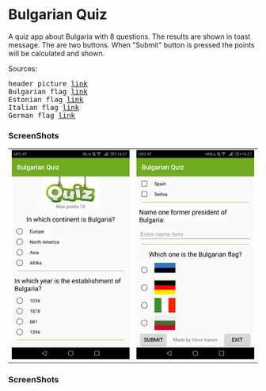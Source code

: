 # Bulgarian Quiz
A quiz app about Bulgaria with 8 questions. The results are shown in toast message.
The are two buttons. When "Submit" button is pressed the points will be calculated and shown.
<p>
Sources:
</p>
<pre>
header picture <a href="http://foodstantly.com/blog/wp-content/uploads/2017/07/quiz.jpg">link</a>
Bulgarian flag <a href="https://atlas.media.mit.edu/static/img/icons/country/country_eubgr.png">link<a/>
Estonian flag <a href="http://www.allkeyshop.com/price-fees/flags/ee.png">link<a/>
Italian flag <a href="https://atlas.media.mit.edu/static/img/icons/country/country_euita.png">link<a/>
German flag <a href="http://www.i2clipart.com/cliparts/4/2/2/0/clipart-flag-of-germany-4220.png">link<a/>
</pre>
<h3>ScreenShots</h3>
<table>
<tr>
  <td><img src="https://github.com/YavorIvanov90/Quiz/blob/master/screenshots/Screenshot_20171113-142712.png"</td>
  <td><img src="https://github.com/YavorIvanov90/Quiz/blob/master/screenshots/Screenshot_20171113-142720.png"</td>
</tr>
</table>
<h3>ScreenShots</h3>
